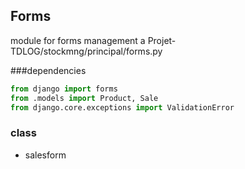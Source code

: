 ## Forms
module for forms management a Projet-TDLOG/stockmng/principal/forms.py

###dependencies
```python
from django import forms
from .models import Product, Sale
from django.core.exceptions import ValidationError
```
### class
* salesform
